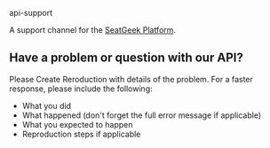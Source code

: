 api-support

A support channel for the [SeatGeek Platform](http://platform.seatgeek.com/). 

## Have a problem or question with our API? 
Please Create Reroduction with details of the problem. For a faster response, please include the following:

 * What you did
 * What happened (don't forget the full error message if applicable)
 * What you expected to happen
 * Reproduction steps if applicable
